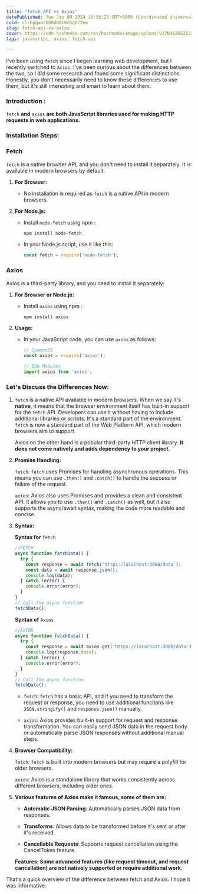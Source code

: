 ```yaml
---
title: "fetch API vs Axios"
datePublished: Tue Jan 09 2024 18:56:23 GMT+0000 (Coordinated Universal Time)
cuid: clr6pqawz000408i6chq077ew
slug: fetch-api-vs-axios
cover: https://cdn.hashnode.com/res/hashnode/image/upload/v1704826525237/7668065b-0414-430d-984f-20caedd908f2.png
tags: javascript, axios, fetch-api

---
```


I've been using `fetch` since I began learning web development, but I recently switched to `Axios`. I've been curious about the differences between the two, so I did some research and found some significant distinctions. Honestly, you don't necessarily need to know these differences to use them, but it's still interesting and smart to learn about them.

### Introduction :

`fetch` **and** `axios` **are both JavaScript libraries used for making HTTP requests in web applications.**

### Installation Steps:

### **Fetch**

`fetch` is a native browser API, and you don't need to install it separately. It is available in modern browsers by default.

1. **For Browser:**
    
    * No installation is required as `fetch` is a native API in modern browsers.
        
2. **For Node.js:**
    
    * Install `node-fetch` using npm :
        
        ```bash
        npm install node-fetch
        ```
        
    * In your Node.js script, use it like this:
        
        ```javascript
        const fetch = require('node-fetch');
        ```
        

### **Axios**

Axios is a third-party library, and you need to install it separately:

1. **For Browser or Node.js:**
    
    * Install `axios` using npm :
        
        ```bash
        npm install axios
        ```
        
2. **Usage:**
    
    * In your JavaScript code, you can use `axios` as follows:
        
        ```javascript
        // CommonJS
        const axios = require('axios');
        
        // ES6 Modules
        import axios from 'axios';
        ```
        

### **Let's Discuss the Differences Now:**

1. `fetch` is a native API available in modern browsers. When we say it's **native**, it means that the browser environment itself has built-in support for the `fetch` API. Developers can use it without having to include additional libraries or scripts. It's a standard part of the environment. `fetch` is now a standard part of the Web Platform API, which modern browsers aim to support.
    
    Axios on the other hand is a popular third-party HTTP client library. **It does not come natively and adds dependency to your project.**
    
2. **Promise Handling:**
    
    `fetch`: `fetch` uses Promises for handling asynchronous operations. This means you can use `.then()` and `.catch()` to handle the success or failure of the request.
    
    `axios`: Axios also uses Promises and provides a clean and consistent API. It allows you to use `.then()` and `.catch()` as well, but it also supports the async/await syntax, making the code more readable and concise.
    
3. **Syntax:**
    
    **Syntax for** `fetch`
    
    ```javascript
    //FETCH
    async function fetchData() {
      try {
        const response = await fetch('https:/localhost:3000/data');
        const data = await response.json();
        console.log(data);
      } catch (error) {
        console.error(error);
      }
    }
    // Call the async function
    fetchData();
    ```
    
    **Syntax of** `Axios`
    
    ```javascript
    //AXIOS
    async function fetchData() {
      try {
        const response = await axios.get('https://localhost:3000/data');    
        console.log(response.data);
      } catch (error) {
        console.error(error);
      }
    }
    // Call the async function
    fetchData();
    ```
    
    * `fetch`: `fetch` has a basic API, and if you need to transform the request or response, you need to use additional functions like `JSON.stringify()` and `response.json()` manually.
        
    * `axios`: Axios provides built-in support for request and response transformation. You can easily send JSON data in the request body or automatically parse JSON responses without additional manual steps.
        
4. **Browser Compatibility:**
    
    `fetch`: `fetch` is built into modern browsers but may require a polyfill for older browsers.
    
    `axios`: Axios is a standalone library that works consistently across different browsers, including older ones.
    

1. **Various features of Axios make it famous, some of them are:**
    
    * **Automatic JSON Parsing**: Automatically parses JSON data from responses.
        
    * **Transforms**: Allows data to be transformed before it's sent or after it's received.
        
    * **Cancellable Requests**: Supports request cancellation using the CancelToken feature.
        
    
    **Features: Some advanced features (like request timeout, and request cancellation) are not natively supported or require additional work.**
    

That's a quick overview of the difference between fetch and Axios. I hope it was informative.
